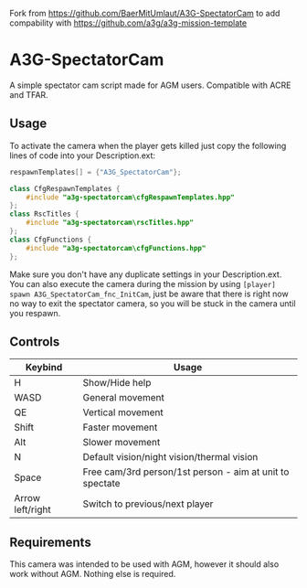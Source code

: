Fork from https://github.com/BaerMitUmlaut/A3G-SpectatorCam to add compability with https://github.com/a3g/a3g-mission-template

# A3G-SpectatorCam
A simple spectator cam script made for AGM users. Compatible with ACRE and TFAR.

## Usage
To activate the camera when the player gets killed just copy the following lines of code into your Description.ext:
```c++
respawnTemplates[] = {"A3G_SpectatorCam"};

class CfgRespawnTemplates {
	#include "a3g-spectatorcam\cfgRespawnTemplates.hpp"
};
class RscTitles {
	#include "a3g-spectatorcam\rscTitles.hpp"
};
class CfgFunctions {
	#include "a3g-spectatorcam\cfgFunctions.hpp"
};
```
Make sure you don't have any duplicate settings in your Description.ext.  
You can also execute the camera during the mission by using `[player] spawn A3G_SpectatorCam_fnc_InitCam`, just be aware that there is right now no way to exit the spectator camera, so you will be stuck in the camera until you respawn.

## Controls
Keybind | Usage
------- | -----
H | Show/Hide help
WASD | General movement
QE | Vertical movement
Shift | Faster movement
Alt | Slower movement
N | Default vision/night vision/thermal vision
Space | Free cam/3rd person/1st person - aim at unit to spectate
Arrow left/right | Switch to previous/next player

## Requirements
This camera was intended to be used with AGM, however it should also work without AGM. Nothing else is required.
